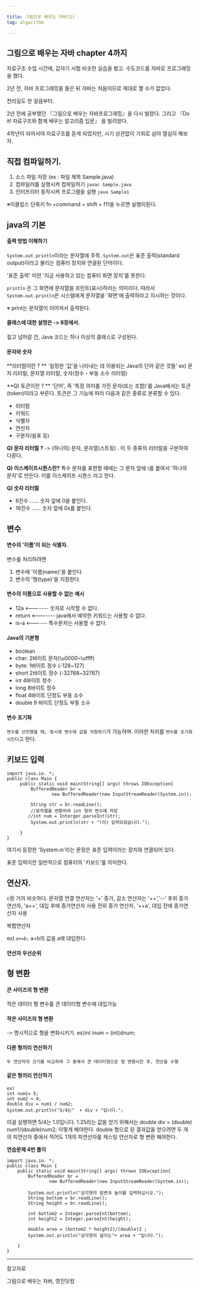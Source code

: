 ```yaml
---

title: 그림으로 배우는 자바(1)
tag: algorithm

---
```


## 그림으로 배우는 자바 chapter 4까지

자료구조 수업 시간에, 갑자기 시험 비슷한 실습을 봤고. 수도코드를 자바로 프로그래밍을 했다.

2년 전, 자바 프로그래밍을 들은 뒤 자바는 처음이므로 제대로 짤 수가 없었다.

천리길도 한 걸음부터.

2년 전에 공부했던 『그림으로 배우는 자바프로그래밍』을 다시 빌렸다. 그리고 『Do it! 자료구조와 함께 배우는 알고리즘 입문』 을 빌려왔다.

4학년이 되어서야 자료구조를 듣게 되었지만, 시기 상관없이 기회로 삼아 열심히 해보자.



## 직접 컴파일하기.

1. 소스 파일 저장 (ex : 파일 제목 Sample.java)
2. 컴파일러를 실행시켜 컴파일하기 `javac Sample.java`
3. 인터프리터 동작시켜 프로그램을 실행 `java Sample1`


※이클립스 단축키 
fn +command + shift  + f11을 누르면 실행이된다.

## java의 기본

#### 출력 방법 이해하기

`System.out.println`이라는 문자열에 주목.
`System.out`은 표준 출력(standard output)이라고 불리는 컴퓨터 장치와 연결된 단어이다.

'표준 출력' 이란 '지금 사용하고 있는 컴퓨터 화면 장치'를 뜻한다.

`println` 은 그 화면에 문자열을 프린트(표시)하라는 의미이다.
따라서 `System.out.println`은 시스템에게 문자열을 '화면'에 출력하라고 지시하는 것이다.

※ print는 문자열이 이어져서 출력된다.

#### 클래스에 대한 설명은 -> 8장에서.
짚고 넘어갈 건, Java 코드는 하나 이상의 클래스로 구성된다.

#### 문자와 숫자

**리터럴이란 ? **
`일정한 \'값\'을 나타내는 데 이용되는 Java의 단어 같은 것들'
ex) 문자 리터럴, 문자열 리터럴, 숫자(정수・부동 소수 리터럴)

**Q) 토큰이란 ? **
'단어', 즉 '특정 의미를 가진 문자(또는 조합)'를 Java에서는 토큰(token)이라고 부른다. 
토큰은 그 기능에 따라 다음과 같은 종류로 분류할 수 있다.

* 리터럴
* 키워드
* 식별자
* 연산자
* 구분자(쉼표 등)


**Q) 문자 리터럴 ?**
-> (하나의) 문자, 문자열(스트링) . 이 두 종류의 리터럴을 구분하여 다룬다.

**Q) 이스케이프시퀀스란?**
특수 문자를 표현할 때에는 그 문자 앞에 \를 붙여서 '하나의 문자'로 만든다. 이를 이스케이프 시퀀스 라고 한다.

**Q) 숫자 리터럴**
* 8진수 ...... 숫자 앞에 0을 붙인다.
* 16진수 ...... 숫자 앞에 0x를 붙인다.


## 변수


#### 변수의 '이름'이 되는 식별자.

변수를 처리하려면
1. 변수에 '이름(name)'을 붙인다.
2. 변수의 '형(type)'을 지정한다.


#### 변수의 이름으로 사용할 수 없는 예시

* 12a <------- 숫자로 시작할 수 없다.
* return <------- java에서 예약한 키워드는 사용할 수 없다.
* is-a <------ 특수문자는 사용할 수 없다.


#### Java의 기본형
* boolean
* char: 2바이트 문자(\u0000~\uffff)
* byte: 1바이트 정수 (-128~127)
* short 2바이트 정수 (-32768~32767)
* int 4바이트 정수
* long 8바이트 정수
* float 4바이트 단정도 부동 소수
* double 9 바이트 단정도 부동 소수


#### 변수 초기화
`변수를 선언했을 때, 동시에 변수에 값을 저장하기`가 가능하며. 이러한 처리를
`변수를 초기화시킨다`고 한다.


## 키보드 입력

```
import java.io. *;
public class Main {
     public static void main(String[] args) throws IOException{
         BufferedReader br =
                 new BufferedReader(new InputStreamReader(System.in));
         
         String str = br.readLine();
         //문자열을 변환하여 int 형의 변수에 저장        
        //int num = Interger.parseInt(str); 
         System.out.println(str + "(이) 입력되었습니다."); 
         
     }
}
```

여기서 등장한 'System.in'라는 문장은 표준 입력이라는 장치와 연결되어 있다.

표준 입력이란 일반적으로 컴퓨터의 '키보드'를 의미한다.

## 연산자. 

c랑 거의 비슷하다.
문자열 연결 연산자는 '+'
증가, 감소 연산자는 '++','--'
후위 증가 연산자, 'a++',  대입 후에 증가연산자 사용
전위 증가 연산자, '++a', 대입 전에 증가연산자 사용

복합연산자

ex) `a+=b;`
a+b의 값을 a에 대입한다.

#### 연산자 우선순위

## 형 변환

#### 큰 사이즈의 형 변환
작은 데이터 형 변수를 큰 데이터형 변수에 대입가능

#### 작은 사이즈의 형 변환
-> 명시적으로 형을 변화시키기.
ex)int inum = (int)dnum;
#### 다른 형끼리 연산하기

`두 연산자의 크기를 비교하여 그 중에서 큰 데이터형으로 형 변환시킨 후, 연산을 수행`

#### 같은 형끼리 연산하기

```
ex)
int num1= 5;
int num2 = 4;
double div = num1 / num2;
System.out.println("5/4는"  + div + "입니다.";
```

이걸 실행하면 5/4는 1.0입니다.
1.25라는 값을 얻기 위해서는
double div = (double) num1/(double)num2;
이렇게 해야한다.
double 형으로 된 결과값을 얻으려면 두 개의 피연산자 중에서 적어도 1개의 피연산자를 캐스팅 연산자로 형 변환 해야한다.

**연습문제 4번 풀이**
```
import java.io. *;
public class Main {
 	public static void main(String[] args) throws IOException{
 		BufferedReader br =
 				new BufferedReader(new InputStreamReader(System.in));
 		
 		System.out.println("삼각형의 밑변과 높이를 입력하십시오.");
 		String bottom = br.readLine();
 		String height = br.readLine();
 		
 		int bottom2 = Integer.parseInt(bottom);
 		int height2 = Integer.parseInt(height);
 		
 		double area = (bottom2 * height2)/(double)2 ;
 		System.out.println("삼각형의 넓이는"+ area + "입니다.");
 		 
 	}
}
```



- - -

참고자료 

그림으로 배우는 자바,  영진닷컴